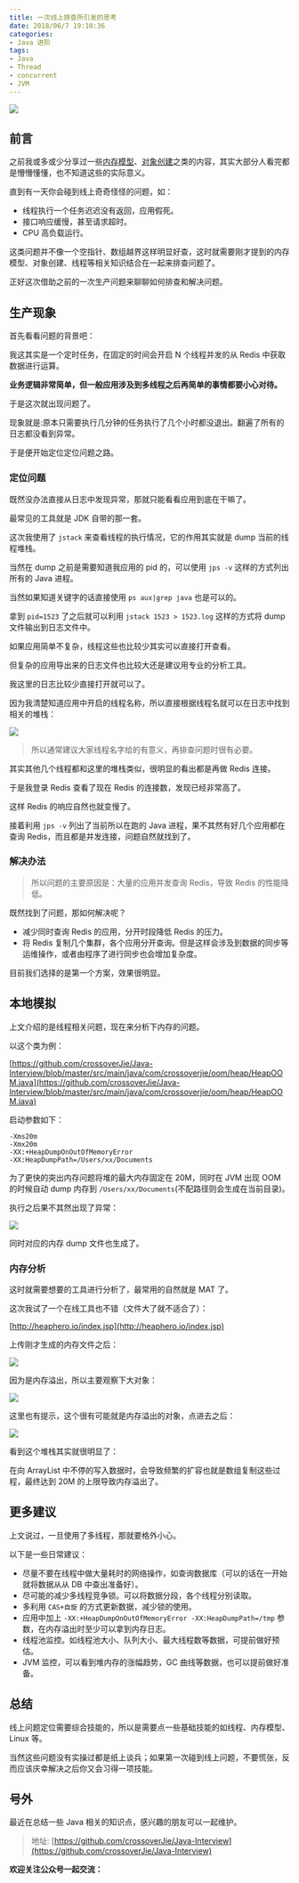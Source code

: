```yaml
---
title: 一次线上排查所引发的思考
date: 2018/06/7 19:10:36 
categories: 
- Java 进阶
tags: 
- Java
- Thread
- concurrent
- JVM
---
```


![](https://ws2.sinaimg.cn/large/006tKfTcgy1ft1e4e7u8vj30dw09gmxn.jpg)

## 前言

之前我或多或少分享过一些[内存模型](https://github.com/crossoverJie/Java-Interview/blob/master/MD/MemoryAllocation.md)、[对象创建](https://crossoverjie.top/2018/01/18/newObject/)之类的内容，其实大部分人看完都是懵懵懂懂，也不知道这些的实际意义。

直到有一天你会碰到线上奇奇怪怪的问题，如：

- 线程执行一个任务迟迟没有返回，应用假死。
- 接口响应缓慢，甚至请求超时。
- CPU 高负载运行。

这类问题并不像一个空指针、数组越界这样明显好查，这时就需要刚才提到的内存模型、对象创建、线程等相关知识结合在一起来排查问题了。

正好这次借助之前的一次生产问题来聊聊如何排查和解决问题。

## 生产现象

首先看看问题的背景吧：

我这其实是一个定时任务，在固定的时间会开启 N 个线程并发的从 Redis 中获取数据进行运算。

**业务逻辑非常简单，但一般应用涉及到多线程之后再简单的事情都要小心对待。**

于是这次就出现问题了。

现象就是:原本只需要执行几分钟的任务执行了几个小时都没退出。翻遍了所有的日志都没看到异常。

于是便开始定位定位问题之路。


### 定位问题

既然没办法直接从日志中发现异常，那就只能看看应用到底在干嘛了。

最常见的工具就是 JDK 自带的那一套。

这次我使用了 `jstack` 来查看线程的执行情况，它的作用其实就是 dump 当前的线程堆栈。

当然在 dump 之前是需要知道我应用的 pid 的，可以使用 `jps -v` 这样的方式列出所有的 Java 进程。

当然如果知道关键字的话直接使用 `ps aux|grep java` 也是可以的。

拿到 `pid=1523` 了之后就可以利用 `jstack 1523 > 1523.log` 这样的方式将 dump 文件输出到日志文件中。

如果应用简单不复杂，线程这些也比较少其实可以直接打开查看。

但复杂的应用导出来的日志文件也比较大还是建议用专业的分析工具。

我这里的日志比较少直接打开就可以了。

因为我清楚知道应用中开启的线程名称，所以直接根据线程名就可以在日志中找到相关的堆栈：

![](https://ws1.sinaimg.cn/large/006tNc79gy1ft2fd0q5hhj30sn0cz0yn.jpg)

> 所以通常建议大家线程名字给的有意义，再排查问题时很有必要。

其实其他几个线程都和这里的堆栈类似，很明显的看出都是再做 Redis 连接。

于是我登录 Redis 查看了现在 Redis 的连接数，发现已经非常高了。

这样 Redis 的响应自然也就变慢了。

接着利用 `jps -v` 列出了当前所以在跑的 Java 进程，果不其然有好几个应用都在查询 Redis，而且都是并发连接，问题自然就找到了。

### 解决办法

> 所以问题的主要原因是：大量的应用并发查询 Redis，导致 Redis 的性能降低。

既然找到了问题，那如何解决呢？

- 减少同时查询 Redis 的应用，分开时段降低 Redis 的压力。
- 将 Redis 复制几个集群，各个应用分开查询。但是这样会涉及到数据的同步等运维操作，或者由程序了进行同步也会增加复杂度。

目前我们选择的是第一个方案，效果很明显。


## 本地模拟

上文介绍的是线程相关问题，现在来分析下内存的问题。

以这个类为例：

[https://github.com/crossoverJie/Java-Interview/blob/master/src/main/java/com/crossoverjie/oom/heap/HeapOOM.java](https://github.com/crossoverJie/Java-Interview/blob/master/src/main/java/com/crossoverjie/oom/heap/HeapOOM.java)

启动参数如下：

```shell
-Xms20m
-Xmx20m
-XX:+HeapDumpOnOutOfMemoryError
-XX:HeapDumpPath=/Users/xx/Documents
```

为了更快的突出内存问题将堆的最大内存固定在 20M，同时在 JVM 出现 OOM 的时候自动 dump 内存到 `/Users/xx/Documents`(不配路径则会生成在当前目录)。


执行之后果不其然出现了异常：

![](https://ws2.sinaimg.cn/large/006tNc79gy1ft2g4f80rfj30mc064tag.jpg)

同时对应的内存 dump 文件也生成了。


### 内存分析

这时就需要想要的工具进行分析了，最常用的自然就是 MAT 了。

这次我试了一个在线工具也不错（文件大了就不适合了）：

[http://heaphero.io/index.jsp](http://heaphero.io/index.jsp)

上传刚才生成的内存文件之后：

![](https://ws2.sinaimg.cn/large/006tNc79gy1ft2gb4p08tj31460ojade.jpg)

因为是内存溢出，所以主要观察下大对象：

![](https://ws3.sinaimg.cn/large/006tNc79gy1ft2gbw5g3pj30zx0g4wge.jpg)

这里也有提示，这个很有可能就是内存溢出的对象，点进去之后：

![](https://ws3.sinaimg.cn/large/006tNc79gy1ft2gcmd00lj30kz0bjmyo.jpg)

看到这个堆栈其实就很明显了：

在向 ArrayList 中不停的写入数据时，会导致频繁的扩容也就是数组复制这些过程，最终达到 20M 的上限导致内存溢出了。

## 更多建议

上文说过，一旦使用了多线程，那就要格外小心。

以下是一些日常建议：

- 尽量不要在线程中做大量耗时的网络操作，如查询数据库（可以的话在一开始就将数据从从 DB 中查出准备好）。
- 尽可能的减少多线程竞争锁。可以将数据分段，各个线程分别读取。
- 多利用 `CAS+自旋` 的方式更新数据，减少锁的使用。
- 应用中加上 `-XX:+HeapDumpOnOutOfMemoryError -XX:HeapDumpPath=/tmp` 参数，在内存溢出时至少可以拿到内存日志。
- 线程池监控。如线程池大小、队列大小、最大线程数等数据，可提前做好预估。
- JVM 监控，可以看到堆内存的涨幅趋势，GC 曲线等数据，也可以提前做好准备。

## 总结

线上问题定位需要综合技能的，所以是需要点一些基础技能的如线程、内存模型、Linux 等。

当然这些问题没有实操过都是纸上谈兵；如果第一次碰到线上问题，不要慌张，反而应该庆幸解决之后你又会习得一项技能。



## 号外
最近在总结一些 Java 相关的知识点，感兴趣的朋友可以一起维护。

> 地址: [https://github.com/crossoverJie/Java-Interview](https://github.com/crossoverJie/Java-Interview)




**欢迎关注公众号一起交流：**